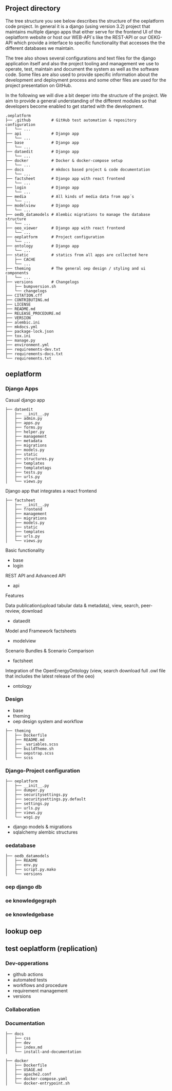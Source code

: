 <!--
SPDX-FileCopyrightText: 2025 Jonas Huber <jonas.huber@rl-institut.de>

SPDX-License-Identifier: CC0-1.0
-->

## Project directory

The tree structure you see below describes the structure of the oeplatform code project. In general it is a django (using version 3.2) project that maintains multiple django apps that either serve for the frontend UI of the oeplatform website or host our WEB-API´s like the REST-API or our OEKG-API which provide a interface to specific functionality that accesses the the different databases we maintain.

The tree also shows several configurations and text files for the django application itself and also the project tooling and management we use to operate, test, maintain and document the system as well as the software code. Some files are also used to provide specific information about the development and deployment process and some other files are used for the project presentation on GitHub.

In the following we will dive a bit deeper into the structure of the project. We aim to provide a general understanding of the different modules so that developers become enabled to get started with the development.

```plaintext
.oeplatform
├── .github         # GitHub test automation & repository configuration
│   └── ...
├── api             # Django app
│   └── ...
├── base            # Django app
│   └── ...
├── dataedit        # Django app
│   └── ...
├── docker          # Docker & docker-compose setup
│   └── ...
├── docs            # mkdocs based project & code documentation
│   └── ...
├── factsheet       # Django app with react frontend
│   └── ...
├── login           # Django app
│   └── ...
├── media           # All kinds of media data from app´s
│   └── ...
├── modelview       # Django app
│   └── ...
├── oedb_datamodels # Alembic migrations to manage the database structure
│   └── ...
├── oeo_viewer      # Django app with react frontend
│   └── ...
├── oeplatform      # Project configuration
│   └── ...
├── ontology        # Django app
│   └── ...
├── static          # statics from all apps are collected here
│   ├── CACHE
│   └── ...
├── theming         # The general oep design / styling and ui components
│   └── ...
├── versions        # Changelogs
│   ├── bumpversion.sh
│   └── changelogs
├── CITATION.cff
├── CONTRIBUTING.md
├── LICENSE
├── README.md
├── RELEASE_PROCEDURE.md
├── VERSION
├── alembic.ini
├── mkdocs.yml
├── package-lock.json
├── tox.ini
├── manage.py
├── environment.yml
├── requirements-dev.txt
├── requirements-docs.txt
└── requirements.txt
```

## oeplatform

### Django Apps

Casual django app

```plaintext
├── dataedit
│   ├── __init__.py
│   ├── admin.py
│   ├── apps.py
│   ├── forms.py
│   ├── helper.py
│   ├── management
│   ├── metadata
│   ├── migrations
│   ├── models.py
│   ├── static
│   ├── structures.py
│   ├── templates
│   ├── templatetags
│   ├── tests.py
│   ├── urls.py
│   └── views.py
```

Django app that integrates a react frontend

```plaintext
├── factsheet
│   ├── __init__.py
│   ├── frontend
│   ├── management
│   ├── migrations
│   ├── models.py
│   ├── static
│   ├── templates
│   ├── urls.py
│   └── views.py
```

Basic functionality

- base
- login

REST API and Advanced API

- api

Features

Data publication(upload tabular data & metadata), view, search, peer-review, download

- dataedit

Model and Framework factsheets

- modelview

Scenario Bundles & Scenario Comparison

- factsheet

Integration of the OpenEnergyOntology (view, search download full .owl file that includes the latest release of the oeo)

- ontology

### Design

- base
- theming
- oep design system and workflow

```plaintext
├── theming
│   ├── Dockerfile
│   ├── README.md
│   ├── _variables.scss
│   ├── buildTheme.sh
│   ├── oepstrap.scss
│   └── scss
```

### Django-Project configuration

```plaintext
├── oeplatform
│   ├── __init__.py
│   ├── dumper.py
│   ├── securitysettings.py
│   ├── securitysettings.py.default
│   ├── settings.py
│   ├── urls.py
│   ├── views.py
│   └── wsgi.py
```

- django models & migrations
- sqlalchemy alembic structures

### oedatabase

```plaintext
├── oedb_datamodels
│   ├── README
│   ├── env.py
│   ├── script.py.mako
│   └── versions
```

### oep django db

### oe knowledgegraph

### oe knowledgebase

## lookup oep

## test oeplatform (replication)

### Dev-opperations

- github actions
- automated tests
- workflows and procedure
- requirement management
- versions

### Collaboration

### Documentation

```plaintext
├── docs
│   ├── css
│   ├── dev
│   ├── index.md
│   └── install-and-documentation
```

```plaintext
├── docker
│   ├── Dockerfile
│   ├── USAGE.md
│   ├── apache2.conf
│   ├── docker-compose.yaml
│   └── docker-entrypoint.sh
```
